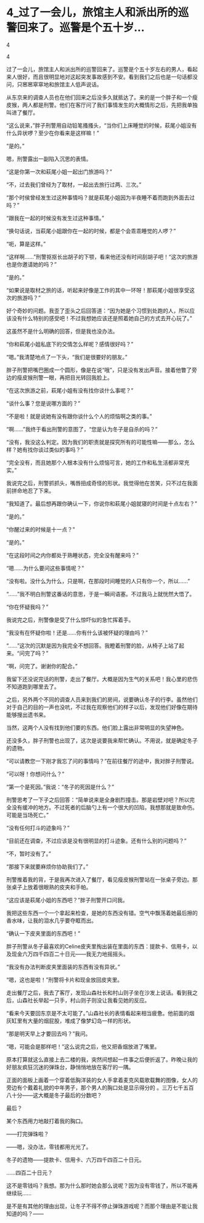 # 4_过了一会儿，旅馆主人和派出所的巡警回来了。巡警是个五十岁...

4

4

过了一会儿，旅馆主人和派出所的巡警回来了。巡警是个五十岁左右的男人，看起来人很好，而且很明显地对这起突发事故感到不安。看到我们之后也是一句话都没问，只窸窸窣窣地和旅馆主人低声说话。

从东京来的调查人员也在他们回来之后没多久就抵达了。来的是一个胖子和一个瘦皮猴，两人都是刑警。他们在客厅问了我们事情发生的大概情形之后，先把我单独叫进了餐厅。

“这么说来，”胖子刑警用自动铅笔搔搔头，“当你们上床睡觉的时候，萩尾小姐没有什么异状啰？至少在你看来是这样嘛！”

“是的。”

嗯，刑警露出一副陷入沉思的表情。

“这是你第一次和萩尾小姐一起出门旅游吗？”

“不，过去我们曾经为了取材，一起出去旅行过两、三次。”

“那个时侯曾经发生过这种事情吗？就是萩尾小姐因为半夜睡不着而跑到外面去过吗？”

“跟我在一起的时候没有发生过这种事情。”

“换句话说，当萩尾小姐跟你在一起的时候，都是个会乖乖睡觉的人啰？”

“呃，算是这样。”

“这样啊……”刑警抠抠长出胡子的下颚，看来他还没有时间刮胡子吧！“这次的旅游也是你邀请她的吗？”

“是的。”

“如果说是取材之旅的话，听起来好像是工作的其中一环呀！那萩尾小姐很享受这次的旅游吗？”

好个奇妙的问题。我歪了歪头之后回答道：“因为她是个习惯到处跑的人，所以应该没有什么特别的感受吧！不过我想她应该还是照着她自己的方式去开心玩了。”

这虽然不是什么明确的回答，但是我也没办法。

“你和萩尾小姐私底下的交情怎么样呢？感情很好吗？”

“嗯。”我清楚地点了一下头，“我们是很要好的朋友。”

胖子刑警把嘴巴圈成一个圆形，像是在说“哦”，只是没有发出声音。接着他瞥了旁边的瘦皮猴刑警一眼，再把目光转回我脸上。

“在这次旅游之前，萩尾小姐有没有找你谈什么事呢？”

“谈什么事？您是说哪方面的？”

“不是啦！就是说她有没有跟你谈什么个人的烦恼啊之类的事。”

“啊……”我终于看出刑警的意图了，“您是认为冬子是自杀的吗？”

“没有，我没这么判定。因为我们的职责就是探究所有的可能性嘛——那么，怎么样？她有找你谈过类似的事吗？”

“完全没有，而且她那个人根本没有什么烦恼可言，她的工作和私生活都非常充实。”

我说完之后，刑警抓抓头，嘴唇扭成奇怪的形状。我觉得他在苦笑，只不过在我面前拼命地忍了下来。

“我知道了。最后想再跟你确认一下，你说你和萩尾小姐就寝的时间是十点左右？”

“是的。”

“你醒过来的时候是十一点？”

“是的。”

“在这段时间之内你都处于熟睡状态，完全没有醒来吗？”

“嗯……为什么要问这些事情呢？”

“没有啦。没什么为什么，只是啊，在那段时间睡觉的人只有你一个，所以……”

“……”我不明白刑警这番话的意思，于是一瞬间语塞。不过我马上就恍然大悟了。

“你在怀疑我吗？”

我说完之后，刑警像是受了什么惊吓似的急忙挥着手。

“我没有在怀疑你啦！还是……你有什么该被怀疑的理由吗？”

“……”这次的沉默是因为我完全不想回答。我瞪着刑警的脸，从椅子上站了起来。“问完了吗？”

“啊，问完了。谢谢你的配合。”

我留下还没说完话的刑警，走出了餐厅。大概是因为生气的关系吧！我心里的悲伤不知道跑到哪里去了。

之后，另外两个不同的调查人员来到我们的房间，说要确认冬子的行李。虽然他们对于自己的目的一声也没吭，不过我在观察他们的样子以后，发现他们好像在期待能够搜出遗书来。

当然，这两个人没有找到他们要的东西。他们脸上露出非常明显的失望神色。

还没多久，胖子刑警也出现了，这次是说要我来帮忙确认。不用说，就是确定冬子的遗物。

“可以请教您一下刚才我忘了问的事情吗？”在前往餐厅的途中，我对胖子刑警说。

“可以呀！你想问什么？”

“第一个是死因。”我说：“冬子的死因是什么？”

刑警思考了一下子之后回答：“简单说来是全身剧烈撞击。那是岩壁对吧？所以完全没有缓冲的地方。不过死者的后脑勺上有一个很大的凹陷，我想那就是致命伤。可能是当场死亡。”

“没有任何打斗的迹象吗？”

“目前还在调查，不过应该是没有很明显的打斗迹象。还有什么别的问题吗？”

“不，暂时没有了。”

“那接下来就要麻烦你协助我们了。”

刑警推着我的背，于是我再次进入了餐厅，看见瘦皮猴刑警站在一张桌子旁边。那张桌子上放着很眼熟的皮夹和手帕。

“这应该是萩尾小姐的东西吧？”胖子刑警开口问我。

我把这些东西一个一个拿起来检查，是她的东西没有错。空气中飘荡着她最后擦的香水味，让我的泪水几乎要夺眶而出。

“确认一下皮夹里面的东西吧！”

胖子刑警从冬子最喜欢的Celine皮夹里掏出装在里面的东西：提款卡、信用卡，以及现金六万四千四百二十日元——我无力地摇摇头。

“我没有办法判断皮夹里面装的东西有没有异状。”

“嗯，这也是啦！”刑警将卡片和现金放回皮夹里。

走出餐厅之后，我去了客厅，发现山森社长和村山则子坐在沙发上说话。看到我之后，山森社长举起一只手，村山则子则没让我看见她的反应。

“看来今天要回东京是不太可能了。”山森社长的表情看起来相当疲惫。他前面的烟灰缸里有大量的烟屁股，堆成了像梦幻岛一样的形状。

“那是明天早上才要回去吗？”我问。

“嗯，可能会是那样吧！”这么说完之后，他又把香烟放进了嘴里。

原本打算就这么直接上去二楼的我，突然间想起一件事之后便折返了。昨晚让我的好朋友疯狂沉迷的弹珠台，静悄悄地放在客厅的一隅。

正面的面板上画着一个穿着低胸洋装的女人手拿着麦克风载歌载舞的图像，女人的旁边有个戴着礼貌的中年男子，那个男人的胸口处是显示得分的 。三万七千五百八十分——这大概是冬子最后的分数吧？

最后？

某个东西用力地敲打着我的胸口。

——打完弹珠啦？

——嗯，没办法，零钱都用光光了。

冬子的遗物——提款卡、信用卡、六万四千四百二十日元。

……四百二十日元？

这不是零钱吗？我想。那为什么那时她会那么说呢？因为没有零钱了，所以不能再继续玩……

是不是有其他的理由出现，让冬子不得不停止弹珠游戏呢？而那个理由是不能让我知道的吗？——